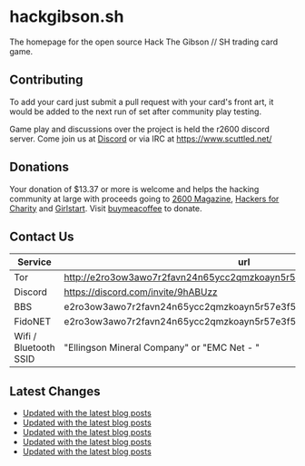 # hackgibson.sh
The homepage for the open source Hack The Gibson // SH trading card game.


## Contributing

To add your card just submit a pull request with your card's front art, it would be added to the next run of set after community play testing.

Game play and discussions over the project is held the r2600 discord server. Come join us at [Discord](https://discord.com/invite/9hABUzz) or via IRC at https://www.scuttled.net/


## Donations

Your donation of $13.37 or more is welcome and helps the hacking community at large with proceeds going to [2600 Magazine](https://2600.com/), [Hackers for Charity](https://hackersforcharity.org) and [Girlstart](https://girlstart.org).  Visit [buymeacoffee](https://www.buymeacoffee.com/hackgibson.sh) to donate.


## Contact Us

Service | url
-|-
Tor | http://e2ro3ow3awo7r2favn24n65ycc2qmzkoayn5r57e3f56nvjwdcgg32ad.onion
Discord | https://discord.com/invite/9hABUzz
BBS | e2ro3ow3awo7r2favn24n65ycc2qmzkoayn5r57e3f56nvjwdcgg32ad.onion:23
FidoNET | e2ro3ow3awo7r2favn24n65ycc2qmzkoayn5r57e3f56nvjwdcgg32ad.onion:24554
Wifi / Bluetooth SSID | "Ellingson Mineral Company" or "EMC Net - <fidonet address>"

## Latest Changes
<!-- BLOG-POST-LIST:START -->
- [Updated with the latest blog posts](https://github.com/DFW2600/hackgibson.sh/commit/2d6110c920b9d933d8c1093efa4873bfead635cb)
- [Updated with the latest blog posts](https://github.com/DFW2600/hackgibson.sh/commit/bb3e7c29807c769ab8990bcb75c45a09a55b1be5)
- [Updated with the latest blog posts](https://github.com/DFW2600/hackgibson.sh/commit/50fa501f5eef73628cca83f7a1e1a5052c2cb77a)
- [Updated with the latest blog posts](https://github.com/DFW2600/hackgibson.sh/commit/aa2a984922acafd7ba084ad22711ead950dd39ff)
- [Updated with the latest blog posts](https://github.com/DFW2600/hackgibson.sh/commit/b5cfe551b27b9a0c6865027504a3937facb83303)
<!-- BLOG-POST-LIST:END -->
